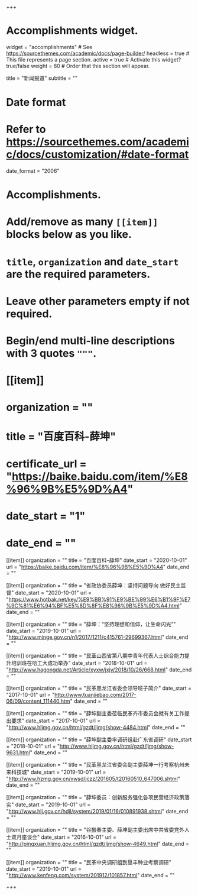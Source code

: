 +++
# Accomplishments widget.
widget = "accomplishments"  # See https://sourcethemes.com/academic/docs/page-builder/
headless = true  # This file represents a page section.
active = true  # Activate this widget? true/false
weight = 80  # Order that this section will appear.

title = "新闻报道"
subtitle = ""

# Date format
#   Refer to https://sourcethemes.com/academic/docs/customization/#date-format
date_format = "2006"

# Accomplishments.
#   Add/remove as many `[[item]]` blocks below as you like.
#   `title`, `organization` and `date_start` are the required parameters.
#   Leave other parameters empty if not required.
#   Begin/end multi-line descriptions with 3 quotes `"""`.

# [[item]]
#   organization = ""
#   title = "百度百科-薛坤"
#  certificate_url = "https://baike.baidu.com/item/%E8%96%9B%E5%9D%A4"
#  date_start = "1"
#  date_end = ""

[[item]]
  organization = ""
  title = "百度百科-薛坤"
  date_start = "2020-10-01"
  url = "https://baike.baidu.com/item/%E8%96%9B%E5%9D%A4"
  date_end = ""
  

[[item]]
  organization = ""
  title = "省政协委员薛坤：坚持问题导向 做好民主监督"
  date_start = "2020-10-01"
  url = "https://www.hotbak.net/key/%E9%BB%91%E9%BE%99%E6%B1%9F%E7%9C%81%E6%94%BF%E5%8D%8F%E8%96%9B%E5%9D%A4.html"
  date_end = ""
  
  
 [[item]]
  organization = ""
  title = "薛坤：“坚持理想和信仰，让生命闪光”"
  date_start = "2019-10-01"
  url = "http://www.minge.gov.cn/n1/2017/1211/c415761-29699367.html"
  date_end = ""
 
 [[item]]
  organization = ""
  title = "民革山西省第八期中青年代表人士综合能力提升培训班在哈工大成功举办"
  date_start = "2018-10-01"
  url = "http://www.hagongda.net/Article/xyxw/jxjy/2018/10/26/668.html"
  date_end = ""

 [[item]]
  organization = ""
  title = "民革黑龙江省委会领导班子简介"
  date_start = "2017-10-01"
  url = "http://www.tuanjiebao.com/2017-06/09/content_111440.htm"
  date_end = ""
  
 [[item]]
  organization = ""
  title = "薛坤副主委莅临民革齐市委员会就有关工作提出要求"
  date_start = "2017-10-01"
  url = "http://www.hljmg.gov.cn/html/gzdt/ljmg/show-4484.html"
  date_end = ""

  
 [[item]]
  organization = ""
  title = "薛坤副主委率调研组赴广东省调研"
  date_start = "2018-10-01"
  url = "http://www.hljmg.gov.cn/html/gzdt/ljmg/show-9631.html"
  date_end = ""
  
 [[item]]
  organization = ""
  title = "民革黑龙江省委会副主委薛坤一行考察杭州未来科技城"
  date_start = "2019-10-01"
  url = "http://www.hzmg.gov.cn/xwsd/jczz/201605/t20160510_647006.shtml"
  date_end = ""
  
 [[item]]
  organization = ""
  title = "薛坤委员：创新服务强化各项民营经济政策落实"
  date_start = "2019-10-01"
  url = "http://www.hlj.gov.cn/hdjl/system/2019/01/16/010891938.shtml"
  date_end = ""

  
 [[item]]
  organization = ""
  title = "谷振春主委、薛坤副主委出席中共省委党外人士双月座谈会"
  date_start = "2016-10-01"
  url = "http://pingxuan.hljmg.gov.cn/html/gzdt/ljmg/show-4649.html"
  date_end = ""
  
 [[item]]
  organization = ""
  title = "民革中央调研组到垦丰种业考察调研"
  date_start = "2019-10-01"
  url = "http://www.kenfeng.com/system/201912/101857.html"
  date_end = ""


+++
